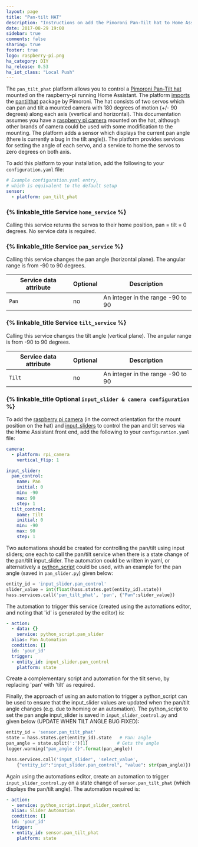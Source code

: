 ```yaml
---
layout: page
title: "Pan-tilt HAT"
description: "Instructions on add the Pimoroni Pan-Tilt hat to Home Assistant."
date: 2017-08-29 19:00
sidebar: true
comments: false
sharing: true
footer: true
logo: raspberry-pi.png
ha_category: DIY
ha_release: 0.53
ha_iot_class: "Local Push"
---
```


The `pan_tilt_phat` platform allows you to control a [Pimoroni Pan-Tilt hat](https://shop.pimoroni.com/products/pan-tilt-hat) mounted on the raspberry-pi running Home Assistant. The platform [imports](https://pypi.python.org/pypi/pantilthat/0.0.4) the [pantilthat](https://github.com/pimoroni/pantilt-hat) package by Pimoroni. The hat consists of two servos which can pan and tilt a mounted camera with 180 degrees of motion (+/- 90 degrees) along each axis (vvertical and horizontal). This documentation assumes you have a [raspberry pi camera](https://home-assistant.io/components/camera.rpi_camera/) mounted on the hat, although other brands of camera could be used with some modification to the mounting. The platform adds a sensor which displays the current pan angle (there is currently a bug in the tilt angle)). The platform provides services for setting the angle of each servo, and a service to home the servos to zero degrees on both axis.

To add this platform to your installation, add the following to your `configuration.yaml` file:

```yaml
# Example configuration.yaml entry,
# which is equivalent to the default setup
sensor:
  - platform: pan_tilt_phat
```
### {% linkable_title Service `home_service` %}

Calling this service returns the servos to their home position, pan = tilt = 0 degrees. No service data is required.

### {% linkable_title Service `pan_service` %}

Calling this service changes the pan angle (horizontal plane). The angular range is from -90 to 90 degrees.

| Service data attribute | Optional | Description |
| ---------------------- | -------- | ----------- |
| `Pan` | no | An integer in the range -90 to 90


### {% linkable_title Service `tilt_service` %}

Calling this service changes the tilt angle (vertical plane). The angular range is from -90 to 90 degrees.

| Service data attribute | Optional | Description |
| ---------------------- | -------- | ----------- |
| `Tilt` | no | An integer in the range -90 to 90


### {% linkable_title Optional `input_slider & camera configuration` %}

To add the [raspberry pi camera](https://home-assistant.io/components/camera.rpi_camera/) (in the correct orientation for the mount position on the hat) and [input_sliders](https://home-assistant.io/components/input_slider/) to control the pan and tilt servos via the Home Assistant front end, add the following to your `configuration.yaml` file:

```yaml
camera:
  - platform: rpi_camera
    vertical_flip: 1

input_slider:
  pan_control:
    name: Pan
    initial: 0
    min: -90
    max: 90
    step: 1
  tilt_control:
    name: Tilt
    initial: 0
    min: -90
    max: 90
    step: 1
```
Two automations should be created for controlling the pan/tilt using input sliders; one each to call the pan/tilt service when there is a state change of the pan/tilt input_slider. The automation could be written in yaml, or alternatively a [python_script](https://home-assistant.io/components/python_script/) could be used, with an example for the pan angle (saved in `pan_slider.py`) given below:

```python
entity_id = 'input_slider.pan_control'
slider_value = int(float(hass.states.get(entity_id).state))
hass.services.call('pan_tilt_phat', 'pan', {"Pan":slider_value})
```
The automation to trigger this service (created using the automations editor, and noting that 'id' is generated by the editor) is:

```yaml
- action:
  - data: {}
    service: python_script.pan_slider
  alias: Pan Automation
  condition: []
  id: 'your_id'
  trigger:
  - entity_id: input_slider.pan_control
    platform: state
```
Create a complementary script and automation for the tilt servo, by replacing 'pan' with 'tilt' as required.

Finally, the approach of using an automation to trigger a python_script can be used to ensure that the input_slider values are updated when the pan/tilt angle changes (e.g. due to homing or an automation). The python_script to set the pan angle input_slider is saved in `input_slider_control.py` and given below (UPDATE WHEN TILT ANGLE BUG FIXED):

```python
entity_id = 'sensor.pan_tilt_phat'
state = hass.states.get(entity_id).state   # Pan: angle
pan_angle = state.split(':')[1]           # Gets the angle
logger.warning("pan_angle {}".format(pan_angle))

hass.services.call('input_slider', 'select_value',
    {"entity_id":"input_slider.pan_control", "value": str(pan_angle)})
```
Again using the automations editor, create an automation to trigger `input_slider_control.py` on a state change of `sensor.pan_tilt_phat` (which displays the pan/tilt angle). The automation required is:

```yaml
- action:
  - service: python_script.input_slider_control
  alias: Slider Automation
  condition: []
  id: 'your_id'
  trigger:
  - entity_id: sensor.pan_tilt_phat
    platform: state
```
